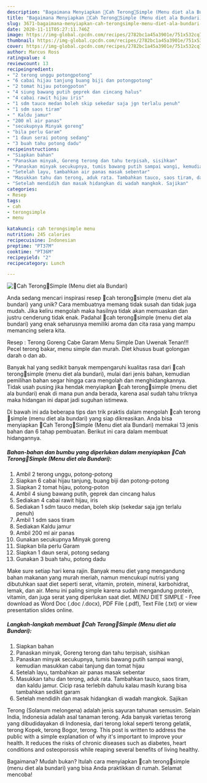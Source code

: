 ```yaml
---
description: "Bagaimana Menyiapkan 🍆Cah Terong🍆Simple (Menu diet ala Bundari) yang Lezat"
title: "Bagaimana Menyiapkan 🍆Cah Terong🍆Simple (Menu diet ala Bundari) yang Lezat"
slug: 3671-bagaimana-menyiapkan-cah-terongsimple-menu-diet-ala-bundari-yang-lezat
date: 2020-11-11T05:27:11.746Z
image: https://img-global.cpcdn.com/recipes/2782bc1a45a3901e/751x532cq70/🍆cah-terong🍆simple-menu-diet-ala-bundari-foto-resep-utama.jpg
thumbnail: https://img-global.cpcdn.com/recipes/2782bc1a45a3901e/751x532cq70/🍆cah-terong🍆simple-menu-diet-ala-bundari-foto-resep-utama.jpg
cover: https://img-global.cpcdn.com/recipes/2782bc1a45a3901e/751x532cq70/🍆cah-terong🍆simple-menu-diet-ala-bundari-foto-resep-utama.jpg
author: Marcus Ross
ratingvalue: 4
reviewcount: 13
recipeingredient:
- "2 terong unggu potongpotong"
- "6 cabai hijau tanjung buang biji dan potongpotong"
- "2 tomat hijau potongpoton"
- "4 siung bawang putih geprek dan cincang halus"
- "4 cabai rawit hijau iris"
- "1 sdm tauco medan boleh skip sekedar saja jgn terlalu penuh"
- "1 sdm saos tiram"
- " Kaldu jamur"
- "200 ml air panas"
- "secukupnya Minyak goreng"
- "bila perlu Garam"
- "1 daun serai potong sedang"
- "3 buah tahu potong dadu"
recipeinstructions:
- "Siapkan bahan"
- "Panaskan minyak, Goreng terong dan tahu terpisah, sisihkan"
- "Panaskan minyak secukupnya, tumis bawang putih sampai wangi, kemudian masukkan cabai tanjung dan tomat hijau"
- "Setelah layu, tambahkan air panas masak sebentar"
- "Masukkan tahu dan terong, aduk rata. Tambahkan tauco, saos tiram, dan kaldu jamur. Cicip rasa terlebih dahulu kalau masih kurang bisa tambahkan sedikit garam"
- "Setelah mendidih dan masak hidangkan di wadah mangkok. Sajikan"
categories:
- Resep
tags:
- cah
- terongsimple
- menu

katakunci: cah terongsimple menu 
nutrition: 245 calories
recipecuisine: Indonesian
preptime: "PT37M"
cooktime: "PT36M"
recipeyield: "2"
recipecategory: Lunch

---
```



![🍆Cah Terong🍆Simple (Menu diet ala Bundari)](https://img-global.cpcdn.com/recipes/2782bc1a45a3901e/751x532cq70/🍆cah-terong🍆simple-menu-diet-ala-bundari-foto-resep-utama.jpg)

Anda sedang mencari inspirasi resep 🍆cah terong🍆simple (menu diet ala bundari) yang unik? Cara membuatnya memang tidak susah dan tidak juga mudah. Jika keliru mengolah maka hasilnya tidak akan memuaskan dan justru cenderung tidak enak. Padahal 🍆cah terong🍆simple (menu diet ala bundari) yang enak seharusnya memiliki aroma dan cita rasa yang mampu memancing selera kita.

Resep : Terong Goreng Cabe Garam Menu Simple Dan Uwenak Tenan!!! Pecel terong bakar, menu simple dan murah. Diet khusus buat golongan darah o dan ab.

Banyak hal yang sedikit banyak mempengaruhi kualitas rasa dari 🍆cah terong🍆simple (menu diet ala bundari), mulai dari jenis bahan, kemudian pemilihan bahan segar hingga cara mengolah dan menghidangkannya. Tidak usah pusing jika hendak menyiapkan 🍆cah terong🍆simple (menu diet ala bundari) enak di mana pun anda berada, karena asal sudah tahu triknya maka hidangan ini dapat jadi suguhan istimewa.


Di bawah ini ada beberapa tips dan trik praktis dalam mengolah 🍆cah terong🍆simple (menu diet ala bundari) yang siap dikreasikan. Anda bisa menyiapkan 🍆Cah Terong🍆Simple (Menu diet ala Bundari) memakai 13 jenis bahan dan 6 tahap pembuatan. Berikut ini cara dalam membuat hidangannya.

<!--inarticleads1-->

##### Bahan-bahan dan bumbu yang diperlukan dalam menyiapkan 🍆Cah Terong🍆Simple (Menu diet ala Bundari):

1. Ambil 2 terong unggu, potong-potong
1. Siapkan 6 cabai hijau tanjung, buang biji dan potong-potong
1. Siapkan 2 tomat hijau, potong-poton
1. Ambil 4 siung bawang putih, geprek dan cincang halus
1. Sediakan 4 cabai rawit hijau, iris
1. Sediakan 1 sdm tauco medan, boleh skip (sekedar saja jgn terlalu penuh)
1. Ambil 1 sdm saos tiram
1. Sediakan  Kaldu jamur
1. Ambil 200 ml air panas
1. Gunakan secukupnya Minyak goreng
1. Siapkan bila perlu Garam
1. Siapkan 1 daun serai, potong sedang
1. Gunakan 3 buah tahu, potong dadu


Make sure setiap hari kena rajin. Banyak menu diet yang mengandung bahan makanan yang murah meriah, namun mencukupi nutrisi yang dibutuhkan saat diet seperti serat, vitamin, protein, mineral, karbohidrat, lemak, dan air. Menu ini paling simple karena sudah mengandung protein, vitamin, dan juga serat yang diperlukan saat diet. MENU DIET SIMPLE - Free download as Word Doc (.doc /.docx), PDF File (.pdf), Text File (.txt) or view presentation slides online. 

<!--inarticleads2-->

##### Langkah-langkah membuat 🍆Cah Terong🍆Simple (Menu diet ala Bundari):

1. Siapkan bahan
1. Panaskan minyak, Goreng terong dan tahu terpisah, sisihkan
1. Panaskan minyak secukupnya, tumis bawang putih sampai wangi, kemudian masukkan cabai tanjung dan tomat hijau
1. Setelah layu, tambahkan air panas masak sebentar
1. Masukkan tahu dan terong, aduk rata. Tambahkan tauco, saos tiram, dan kaldu jamur. Cicip rasa terlebih dahulu kalau masih kurang bisa tambahkan sedikit garam
1. Setelah mendidih dan masak hidangkan di wadah mangkok. Sajikan


Terong (Solanum melongena) adalah jenis sayuran tahunan semusim. Selain India, Indonesia adalah asal tanaman terong. Ada banyak varietas terong yang dibudidayakan di Indonesia, dari terong lokal seperti terong gelatik, terong Kopek, terong Bogor, terong. This post is written to address the public with a simple explanation of why it&#39;s important to improve your health. It reduces the risks of chronic diseases such as diabetes, heart conditions and osteoporosis while reaping several benefits of living healthy. 

Bagaimana? Mudah bukan? Itulah cara menyiapkan 🍆cah terong🍆simple (menu diet ala bundari) yang bisa Anda praktikkan di rumah. Selamat mencoba!
